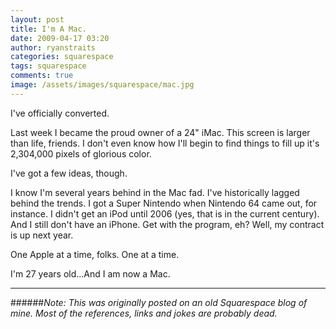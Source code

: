 ```yaml
---
layout: post
title: I'm A Mac.
date: 2009-04-17 03:20
author: ryanstraits
categories: squarespace
tags: squarespace
comments: true
image: /assets/images/squarespace/mac.jpg
---
```


I've officially converted.

Last week I became the proud owner of a 24" iMac. This screen is larger than life, friends. I don't even know how I'll begin to find things to fill up it's 2,304,000 pixels of glorious color.

I've got a few ideas, though.

I know I'm several years behind in the Mac fad. I've historically lagged behind the trends. I got a Super Nintendo when Nintendo 64 came out, for instance. I didn't get an iPod until 2006 (yes, that is in the current century). And I still don't have an iPhone. Get with the program, eh? Well, my contract is up next year.

One Apple at a time, folks. One at a time.

I'm 27 years old...And I am now a Mac.

---

######*Note: This was originally posted on an old Squarespace blog of mine. Most of the references, links and jokes are probably dead.*